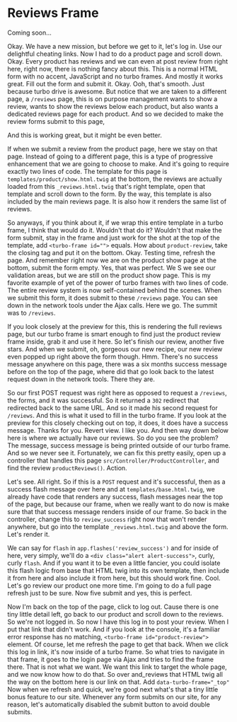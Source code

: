 # Reviews Frame

Coming soon...

Okay. We have a new mission, but before we get to it, let's log in. Use our
delightful cheating links. Now I had to do a product page and scroll down. Okay.
Every product has reviews and we can even at post review from right here, right now,
there is nothing fancy about this. This is a normal HTML form with no accent,
JavaScript and no turbo frames. And mostly it works great. Fill out the form and
submit it. Okay. Ooh, that's smooth. Just because turbo drive is awesome. But notice
that we are taken to a different page, a `/reviews` page, this is on purpose management
wants to show a review, wants to show the reviews below each product, but also wants
a dedicated reviews page for each product. And so we decided to make the review forms
submit to this page,

And this is working great, but it might be even better.

If when we submit a review from the product page, here we stay on that page. Instead
of going to a different page, this is a type of progressive enhancement that we are
going to choose to make. And it's going to require exactly two lines of code. The
template for this page is `templates/product/show.html.twig` at the bottom,
the reviews are actually loaded from this `_reviews.html.twig` that's right template,
open that template and scroll down to the form. By the way, this template is also
included by the main reviews page. It is also how it renders the same list of
reviews.

So anyways, if you think about it, if we wrap this entire template in a turbo frame,
I think that would do it. Wouldn't that do it? Wouldn't that make the form submit,
stay in the frame and just work for the shot at the top of the template, add 
`<turbo-frame id="">` equals. How about `product-review`, take the closing tag and put it
on the bottom. Okay. Testing time, refresh the page. And remember right now we are on
the product show page at the bottom, submit the form empty. Yes, that was perfect. We
S we see our validation areas, but we are still on the product show page. This is my
favorite example of yet of the power of turbo frames with two lines of code. The
entire review system is now self-contained behind the scenes. When we submit this
form, it does submit to these `/reviews` page. You can see down in the network tools
under the Ajax calls. Here we go. The summit was to `/reviews`.

If you look closely at the preview for this, this is rendering the full reviews page,
but our turbo frame is smart enough to find just the product review frame inside,
grab it and use it here. So let's finish our review, another five stars. And when we
submit, oh, gorgeous our new recipe, our new review even popped up right above the
form though. Hmm. There's no success message anywhere on this page, there was a six
months success message before on the top of the page, where did that go look back to
the latest request down in the network tools. There they are.

So our first POST request was right here as opposed to request a `/reviews`, the forms,
and it was successful. So it returned a `302` redirect that redirected back to the
same URL. And so it made his second request for `/reviews`. And this is what it used to
fill in the turbo frame. If you look at the preview for this closely checking out on
top, it does, it does have a success message. Thanks for you. Revert view. I like
you. And then way down below here is where we actually have our reviews. So do you
see the problem? The message, success message is being printed outside of our turbo
frame. And so we never see it. Fortunately, we can fix this pretty easily, open up a
controller that handles this page `src/Controller/ProductController`, and find the
review `productReviews()`. Action.

Let's see. All right. So if this is a `POST` request and it's successful, then as a
success flash message over here and at `templates/base.html.twig`, we already have
code that renders any success, flash messages near the top of the page, but because
our frame, when we really want to do now is make sure that that success message
renders inside of our frame. So back in the controller, change this to `review_success`
right now that won't render anywhere, but go into the template `_reviews.html.twig`
and above the form. Let's render it.

We can say for `flash` in `app.flashes('review_success')` and for
inside of here, very simply, we'll do a `<div class="alert alert-success">`, curly,
curly `flash`. And if you want it to be even a little fancier, you could isolate this
flash logic from base that HTML twig into its own template, then include it from here
and also include it from here, but this should work fine. Cool. Let's go review our
product one more time. I'm going to do a full page refresh just to be sure. Now five
submit and yes, this is perfect.

Now I'm back on the top of the page, click to log out. Cause there is one tiny little
detail left, go back to our product and scroll down to the reviews. So we're not
logged in. So now I have this log in to post your review. When I put that link that
didn't work. And if you look at the console, it's a familiar error response has no
matching, `<turbo-frame id="product-review">` element. Of course, let me refresh the
page to get that back. When we click this log in link, it's now inside of a turbo
frame. So what tries to navigate in that frame, it goes to the login page via Ajax
and tries to find the frame there. That is not what we want. We want this link to
target the whole page, and we now know how to do that. So over and_reviews that HTML
twig all the way on the bottom here is our link on that. Add `data-turbo-frame="_top"`
Now when we refresh and quick, we're good next what's that a
tiny little bonus feature to our site. Whenever any form submits on our site, for any
reason, let's automatically disabled the submit button to avoid double submits.

